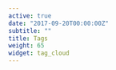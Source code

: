 ```yaml
---
active: true
date: "2017-09-20T00:00:00Z"
subtitle: ""
title: Tags
weight: 65
widget: tag_cloud
---
```

